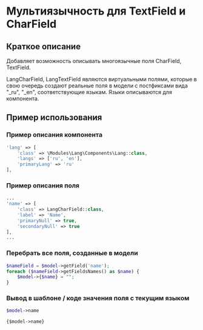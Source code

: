 # Мультиязычность для TextField и CharField

## Краткое описание

Добавляет возможность описывать многоязычные поля CharField, TextField.

LangCharField, LangTextField являются виртуальными полями, которые в 
свою очередь создают реальные поля в модели с постфиксами вида 
"_ru", "_en", соответствующие языкам. Языки описываются для компонента.


## Пример использования

### Пример описания компонента

```php
'lang' => [
    'class' => \Modules\Lang\Components\Lang::class,
    'langs' => ['ru', 'en'],
    'primaryLang' => 'ru'
],
```

### Пример описания поля

```php
...
'name' => [
    'class' => LangCharField::class,
    'label' => 'Name',
    'primaryNull' => true,
    'secondaryNull' => true
],
...
```

### Перебрать все поля, созданные в модели

```php
$nameField = $model->getField('name');
foreach ($nameField->getFieldsNames() as $name) {
    $model->{$name} = "";
}
```

### Вывод в шаблоне / коде значения поля с текущим языком

```php
$model->name
```


```smarty
{$model->name}
```